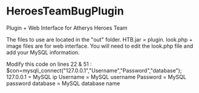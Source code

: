HeroesTeamBugPlugin
===================

Plugin + Web Interface for Atherys Heroes Team

The files to use are located in the "out" folder.
HTB.jar = plugin.
look.php + image files are for web interface. You will need to edit the look.php file and add your MySQL information.

Modify this code on lines 22 & 51 : $con=mysqli_connect("127.0.0.1","Username","Password","database");
127.0.0.1 = MySQL ip
Username = MySQL username
Password = MySQL password
database = MySQL database name
